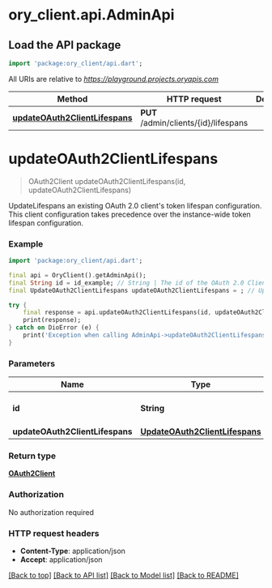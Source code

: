 # ory_client.api.AdminApi

## Load the API package
```dart
import 'package:ory_client/api.dart';
```

All URIs are relative to *https://playground.projects.oryapis.com*

Method | HTTP request | Description
------------- | ------------- | -------------
[**updateOAuth2ClientLifespans**](AdminApi.md#updateoauth2clientlifespans) | **PUT** /admin/clients/{id}/lifespans | 


# **updateOAuth2ClientLifespans**
> OAuth2Client updateOAuth2ClientLifespans(id, updateOAuth2ClientLifespans)



UpdateLifespans an existing OAuth 2.0 client's token lifespan configuration. This client configuration takes precedence over the instance-wide token lifespan configuration.

### Example
```dart
import 'package:ory_client/api.dart';

final api = OryClient().getAdminApi();
final String id = id_example; // String | The id of the OAuth 2.0 Client.
final UpdateOAuth2ClientLifespans updateOAuth2ClientLifespans = ; // UpdateOAuth2ClientLifespans | 

try {
    final response = api.updateOAuth2ClientLifespans(id, updateOAuth2ClientLifespans);
    print(response);
} catch on DioError (e) {
    print('Exception when calling AdminApi->updateOAuth2ClientLifespans: $e\n');
}
```

### Parameters

Name | Type | Description  | Notes
------------- | ------------- | ------------- | -------------
 **id** | **String**| The id of the OAuth 2.0 Client. | 
 **updateOAuth2ClientLifespans** | [**UpdateOAuth2ClientLifespans**](UpdateOAuth2ClientLifespans.md)|  | [optional] 

### Return type

[**OAuth2Client**](OAuth2Client.md)

### Authorization

No authorization required

### HTTP request headers

 - **Content-Type**: application/json
 - **Accept**: application/json

[[Back to top]](#) [[Back to API list]](../README.md#documentation-for-api-endpoints) [[Back to Model list]](../README.md#documentation-for-models) [[Back to README]](../README.md)

